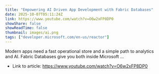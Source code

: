 ```yaml
---
title: "Empowering AI Driven App Development with Fabric Databases"
date: 2025-10-07T05:11:24Z
link: https://www.youtube.com/watch?v=O6w2xFP8DP0
showShare: false
showReadTime: false
thumbnail: images/ai.png
tags: ["developer.microsoft.com/en-us/reactor"]
---
```

Modern apps need a fast operational store and a simple path to analytics and AI. Fabric Databases give you both inside Microsoft ...

- Link to article: https://www.youtube.com/watch?v=O6w2xFP8DP0